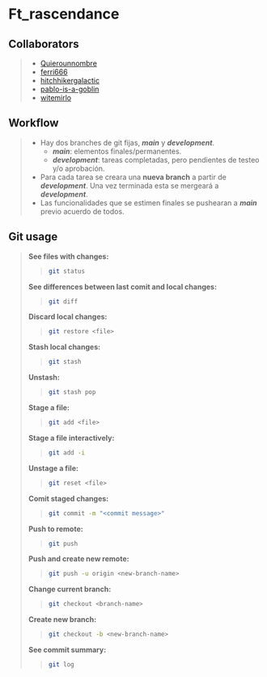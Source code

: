 # Ft_rascendance

## Collaborators

> - [Quierounnombre](https://github.com/Quierounnombre)
> - [ferri666](https://github.com/ferri666)
> - [hitchhikergalactic](https://github.com/hitchhikergalactic)
> - [pablo-is-a-goblin](https://github.com/pablo-is-a-goblin)
> - [witemirlo](https://github.com/witemirlo)

## Workflow

> - Hay dos branches de git fijas, ***main*** y ***development***.
>   - ***main***: elementos finales/permanentes.
>   - ***development***: tareas completadas, pero pendientes de testeo y/o aprobación.
> - Para cada tarea se creara una **nueva branch** a partir de ***development***. Una vez terminada esta se mergeará a ***development***.
> - Las funcionalidades que se estimen finales se pushearan a ***main*** previo acuerdo de todos.

## Git usage

> **See files with changes:**
>>
>> ```sh
>> git status
>> ```
>
> **See differences between last comit and local changes:**
>>
>>```sh
>> git diff
>> ```
>
> **Discard local changes:**
>>
>>```sh
>> git restore <file>
>> ```
>
> **Stash local changes:**
>>
>>```sh
>> git stash
>> ```
>
> **Unstash:**
>>
>>```sh
>> git stash pop
>> ```
>
> **Stage a file:**
>>
>>```sh
>> git add <file>
>> ```
>
> **Stage a file interactively:**
>>
>>```sh
>> git add -i
>> ```
>
> **Unstage a file:**
>>
>>```sh
>> git reset <file>
>> ```
>
> **Comit staged changes:**
>>
>>```sh
>> git commit -m "<commit message>"
>> ```
>
> **Push to remote:**
>>
>>```sh
>> git push
>> ```
>
> **Push and create new remote:**
>>
>>```sh
>> git push -u origin <new-branch-name>
>> ```
>
> **Change current branch:**
>>
>>```sh
>> git checkout <branch-name>
>> ```
>
> **Create new branch:**
>>
>>```sh
>> git checkout -b <new-branch-name>
>> ```
>
> **See commit summary:**
>>
>>```sh
>> git log
>> ````
